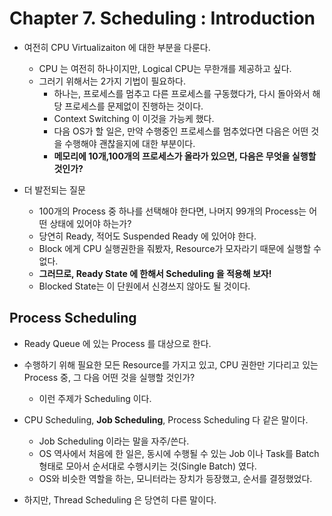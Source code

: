 # Chapter 7. Scheduling : Introduction

+ 여전히 CPU Virtualizaiton 에 대한 부분을 다룬다.
  - CPU 는 여전히 하나이지만, Logical CPU는 무한개를 제공하고 싶다.
  - 그러기 위해서는 2가지 기법이 필요하다. 
    - 하나는, 프로세스를 멈추고 다른 프로세스를 구동했다가, 다시 돌아와서 해당 프로세스를 문제없이 진행하는 것이다.
    - Context Switching 이 이것을 가능케 했다.  
    - 다음 OS가 할 일은, 만약 수행중인 프로세스를 멈추었다면 다음은 어떤 것을 수행해야 괜찮을지에 대한 부분이다.
    - __메모리에 10개,100개의 프로세스가 올라가 있으면, 다음은 무엇을 실행할 것인가?__

+ 더 발전되는 질문
  - 100개의 Process 중 하나를 선택해야 한다면, 나머지 99개의 Process는 어떤 상태에 있어야 하는가?
  - 당연히 Ready, 적어도 Suspended Ready 에 있어야 한다. 
  - Block 에게 CPU 실행권한을 줘봤자, Resource가 모자라기 때문에 실행할 수 없다. 
  - __그러므로, Ready State 에 한해서 Scheduling 을 적용해 보자!__
  - Blocked State는 이 단원에서 신경쓰지 않아도 될 것이다. 

## Process Scheduling

+ Ready Queue 에 있는 Process 를 대상으로 한다. 
+ 수행하기 위해 필요한 모든 Resource를 가지고 있고, CPU 권한만 기다리고 있는 Process 중, 그 다음 어떤 것을 실행할 것인가?
  - 이런 주제가 Scheduling 이다.

+ CPU Scheduling, __Job Scheduling__, Process Scheduling 다 같은 말이다. 
  - Job Scheduling 이라는 말을 자주/쓴다. 
  - OS 역사에서 처음에 한 일은, 동시에 수행될 수 있는 Job 이나 Task를 Batch 형태로 모아서 순서대로 수행시키는 것(Single Batch) 였다.
  - OS와 비슷한 역할을 하는, 모니터라는 장치가 등장했고, 순서를 결정했었다. 

+ 하지만, Thread Scheduling 은 당연히 다른 말이다. 



